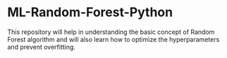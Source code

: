 # ML-Random-Forest-Python
This repository will help in understanding the basic concept of Random Forest algorithm and will also learn how to optimize the hyperparameters and prevent overfitting. 

